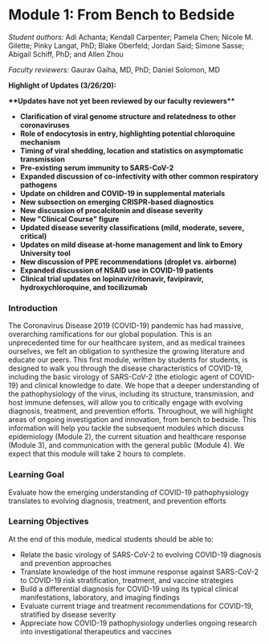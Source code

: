 # Module 1: From Bench to Bedside

_Student authors:_ Adi Achanta; Kendall Carpenter; Pamela Chen; Nicole M. Gilette; Pinky Langat, PhD; Blake Oberfeld; Jordan Said; Simone Sasse; Abigail Schiff, PhD; and Allen Zhou

_Faculty reviewers:_ Gaurav Gaiha, MD, PhD; Daniel Solomon, MD

**Highlight of Updates \(3/26/20\):**

**\*\*Updates have not yet been reviewed by our faculty reviewers\*\***

* **Clarification of viral genome structure and relatedness to other coronaviruses**
* **Role of endocytosis in entry, highlighting potential chloroquine mechanism**
* **Timing of viral shedding, location and statistics on asymptomatic transmission**
* **Pre-existing serum immunity to SARS-CoV-2**
* **Expanded discussion of co-infectivity with other common respiratory pathogens**
* **Update on children and COVID-19 in supplemental materials**
* **New subsection on emerging CRISPR-based diagnostics**
* **New discussion of procalcitonin and disease severity**
* **New "Clinical Course" figure**
* **Updated disease severity classifications \(mild, moderate, severe, critical\)**
* **Updates on mild disease at-home management and link to Emory University tool**
* **New discussion of PPE recommendations \(droplet vs. airborne\)**
* **Expanded discussion of NSAID use in COVID-19 patients**
* **Clinical trial updates on lopinavir/ritonavir, favipiravir, hydroxychloroquine, and tocilizumab**

### Introduction

The Coronavirus Disease 2019 \(COVID-19\) pandemic has had massive, overarching ramifications for our global population. This is an unprecedented time for our healthcare system, and as medical trainees ourselves, we felt an obligation to synthesize the growing literature and educate our peers. This first module, written by students for students, is designed to walk you through the disease characteristics of COVID-19, including the basic virology of SARS-CoV-2 \(the etiologic agent of COVID-19\) and clinical knowledge to date. We hope that a deeper understanding of the pathophysiology of the virus, including its structure, transmission, and host immune defenses, will allow you to critically engage with evolving diagnosis, treatment, and prevention efforts. Throughout, we will highlight areas of ongoing investigation and innovation, from bench to bedside. This information will help you tackle the subsequent modules which discuss epidemiology \(Module 2\), the current situation and healthcare response \(Module 3\), and communication with the general public \(Module 4\). We expect that this module will take 2 hours to complete.

### Learning Goal

Evaluate how the emerging understanding of COVID-19 pathophysiology translates to evolving diagnosis, treatment, and prevention efforts

### Learning Objectives

At the end of this module, medical students should be able to:

* Relate the basic virology of SARS-CoV-2 to evolving COVID-19 diagnosis and prevention approaches
* Translate knowledge of the host immune response against SARS-CoV-2 to COVID-19 risk stratification, treatment, and vaccine strategies
* Build a differential diagnosis for COVID-19 using its typical clinical manifestations, laboratory, and imaging findings 
* Evaluate current triage and treatment recommendations for COVID-19, stratified by disease severity
* Appreciate how COVID-19 pathophysiology underlies ongoing research into investigational therapeutics and vaccines



